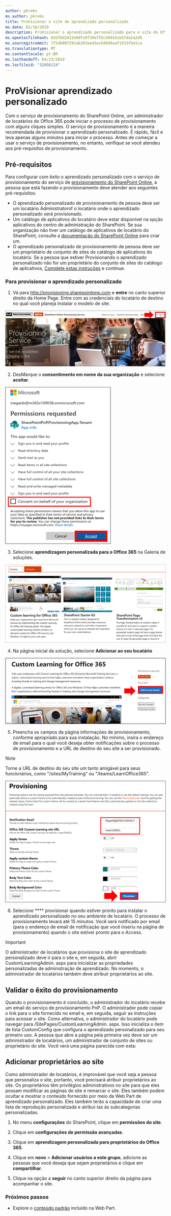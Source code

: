 ```yaml
---
author: pkrebs
ms.author: pkrebs
title: ProVisionar o site de aprendizado personalizado
ms.date: 02/10/2019
description: ProVisionar o aprendizado personalizado para o site do Office 365 por meio do mecanismo de provisionamento do SharePoint
ms.openlocfilehash: 83d76d2d12e9dfc0f39ef55c58443cb3fda2a2d9
ms.sourcegitcommit: 775d6807291ab263eea5ec649d9aaf1933fb41ca
ms.translationtype: MT
ms.contentlocale: pt-BR
ms.lasthandoff: 04/23/2019
ms.locfileid: "32056124"
---
```

# <a name="provision-custom-learning"></a>ProVisionar aprendizado personalizado

Com o serviço de provisionamento do SharePoint Online, um administrador de locatários do Office 365 pode iniciar o processo de provisionamento com alguns cliques simples. O serviço de provisionamento é a maneira recomendada de provisionar o aprendizado personalizado. É rápido, fácil e leva apenas alguns minutos para iniciar o processo. Antes de começar a usar o serviço de provisionamento, no entanto, verifique se você atendeu aos pré-requisitos de provisionamento.

## <a name="prerequisites"></a>Pré-requisitos
 
Para configurar com êxito o aprendizado personalizado com o serviço de provisionamento do serviço de [provisionamento do SharePoint Online](https://provisioning.sharepointpnp.com), a pessoa que está fazendo o provisionamento deve atender aos seguintes pré-requisitos: 
 
- O aprendizado personalizado de provisionamento de pessoa deve ser um locatário Administratorof o locatário onde o aprendizado personalizado será provisionado.  
- Um catálogo de aplicativos do locatário deve estar disponível na opção aplicativos do centro de administração do SharePoint. Se sua organização não tiver um catálogo de aplicativos de locatário do SharePoint, consulte a [documentação do SharePoint Online](https://docs.microsoft.com/en-us/sharepoint/use-app-catalog) para criar um.  
- O aprendizado personalizado de provisionamento de pessoa deve ser um proprietário de conjunto de sites do catálogo de aplicativos do locatário. Se a pessoa que estiver Provisionando o aprendizado personalizado não for um proprietário do conjunto de sites do catálogo de aplicativos, [Complete estas instruções](addappadmin.md) e continue. 

### <a name="to-provision-custom-learning"></a>Para provisionar o aprendizado personalizado

1. Vá para http://provisioning.sharepointpnp.com e **entre** no canto superior direito da Home Page.  Entre com as credenciais do locatário de destino no qual você planeja instalar o modelo de site.

![pnphome. png](media/inst_signin.png)

2. DesMarque o **consentimento em nome da sua organização** e selecione **aceitar**.

![no](media/inst_perms.png)

3. Selecione **aprendizagem personalizada para o Office 365** na Galeria de soluções.

![no](media/inst_select.png)

4. Na página inicial da solução, selecione **Adicionar ao seu locatário**

![inst_select. png](media/inst_add.png)

5. Preencha os campos da página informações de provisionamento, conforme apropriado para sua instalação. No mínimo, insira o endereço de email para o qual você deseja obter notificações sobre o processo de provisionamento e a URL de destino do seu site a ser provisionado.  
> [!NOTE]
> Torne a URL de destino do seu site um tanto amigável para seus funcionários, como "/sites/MyTraining" ou "/teams/LearnOffice365".

![inst_options. png](media/inst_options.png)

6. Selecione **** provisionar quando estiver pronto para instalar o aprendizado personalizado no seu ambiente de locatário.  O processo de provisionamento levará até 15 minutos. Você será notificado por email (para o endereço de email de notificação que você inseriu na página de provisionamento) quando o site estiver pronto para o Access.

> [!IMPORTANT]
> O administrador de locatários que provisiona o site de aprendizado personalizado deve ir para o site e, em seguida, abrir CustomLearningAdmin. aspx para inicializar as propriedades personalizadas de administração de aprendizado. No momento, o administrador de locatários também deve atribuir proprietários ao site. 

## <a name="validate-provisioning-success"></a>Validar o êxito do provisionamento

Quando o provisionamento é concluído, o administrador do locatário recebe um email do serviço de provisionamento PnP. O administrador pode copiar o link para o site fornecido no email e, em seguida, seguir as instruções para acessar o site. Como alternativa, o administrador do locatário pode navegar para <YOUR-SITE-COLLECTION-URL>/SitePages/CustomLearningAdmin. aspx. Isso inicializa o item de lista CustomConfig que configura o aprendizado personalizado para seu primeiro uso. A pessoa que abre a página pela primeira vez deve ser um administrador de locatários, um administrador de conjunto de sites ou proprietário do site. Você verá uma página parecida com esta: 

## <a name="add-owners-to-site"></a>Adicionar proprietários ao site
Como administrador de locatários, é improvável que você seja a pessoa que personaliza o site, portanto, você precisará atribuir proprietários ao site. Os proprietários têm privilégios administrativos no site para que eles possam modificar as páginas do site e remarcar o site. Eles também podem ocultar e mostrar o conteúdo fornecido por meio da Web Part de aprendizado personalizado. Eles também terão a capacidade de criar uma lista de reprodução personalizada e atribuí-las às subcategorias personalizadas.  

1. No menu **configurações** do SharePoint, clique em **permissões do site**.
2. Clique em **configurações de permissão avançadas**.
3. Clique em **aprendizagem personalizada para proprietários do Office 365**.
4. Clique em **novo** > **Adicionar usuários a este grupo**, adicione as pessoas que você deseja que sejam proprietários e clique em **compartilhar**.

8. Clique na opção a **seguir** no canto superior direito da página para acompanhar o site.  

### <a name="next-steps"></a>Próximos passos
- Explore o [conteúdo padrão](sitecontent.md) incluído na Web Part.

